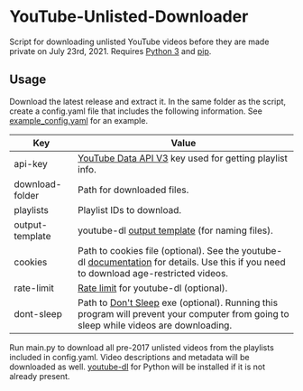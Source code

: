 # YouTube-Unlisted-Downloader
Script for downloading unlisted YouTube videos before they are made private on July 23rd, 2021. Requires [Python 3](https://www.python.org/) and [pip](https://pypi.org/project/pip/).

## Usage
Download the latest release and extract it. In the same folder as the script, create a config.yaml file that includes the following information. See [example_config.yaml](example_config.yaml) for an example.

| Key | Value |
| --- | --- |
| api-key | [YouTube Data API V3](https://developers.google.com/youtube/v3/getting-started) key used for getting playlist info. |
| download-folder | Path for downloaded files. |
| playlists | Playlist IDs to download. |
| output-template | youtube-dl [output template](https://github.com/ytdl-org/youtube-dl/blob/master/README.md#output-template) (for naming files). |
| cookies | Path to cookies file (optional). See the youtube-dl [documentation](https://github.com/ytdl-org/youtube-dl/blob/master/README.md#how-do-i-pass-cookies-to-youtube-dl) for details. Use this if you need to download age-restricted videos. |
| rate-limit | [Rate limit](https://github.com/ytdl-org/youtube-dl/blob/master/README.md#download-options) for youtube-dl (optional). |
| dont-sleep | Path to [Don't Sleep](https://www.softwareok.com/?seite=Microsoft/DontSleep) exe (optional). Running this program will prevent your computer from going to sleep while videos are downloading. |


Run main.py to download all pre-2017 unlisted videos from the playlists included in config.yaml. Video descriptions and metadata will be downloaded as well.
[youtube-dl](https://github.com/ytdl-org/youtube-dl) for Python will be installed if it is not already present.
